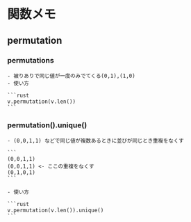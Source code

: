 # 関数メモ

## permutation

### permutations

    - 被りありで同じ値が一度のみでてくる(0,1),(1,0)
    - 使い方

    ```rust
    v.permutation(v.len())
    ```

### permutation().unique()

    - (0,0,1,1) などで同じ値が複数あるときに並びが同じとき重複をなくす

    ```
    (0,0,1,1)
    (0,0,1,1) <- ここの重複をなくす
    (0,1,0,1)
    ```

    - 使い方

    ```rust
    v.permutation(v.len()).unique()
    ```
